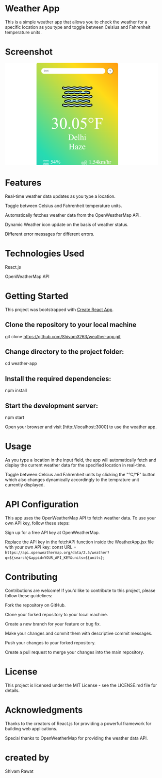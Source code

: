 # Weather App

This is a simple weather app that allows you to check the weather for a specific location as you type and toggle between Celsius and Fahrenheit temperature units.

# Screenshot
<img src='./public/Weather-screenshot.png' />

# Features

Real-time weather data updates as you type a location.

Toggle between Celsius and Fahrenheit temperature units.

Automatically fetches weather data from the OpenWeatherMap API.

Dynamic Weather icon update on the basis of weather status.

Different error messages for different errors.


# Technologies Used

React.js

OpenWeatherMap API


# Getting Started 

This project was bootstrapped with [Create React App](https://github.com/facebook/create-react-app).

## Clone the repository to your local machine
git clone https://github.com/Shivam3263/weather-app.git

## Change directory to the project folder:
cd weather-app

## Install the required dependencies:
npm install

## Start the development server:
npm start

Open your browser and visit [http://localhost:3000] to use the weather app.

# Usage

As you type a location in the input field, the app will automatically fetch and display the current weather data for the specified location in real-time.

Toggle between Celsius and Fahrenheit units by clicking the "°C/°F" button which also changes dynamically accordingly to the temprature unit currently displayed.

# API Configuration

This app uses the OpenWeatherMap API to fetch weather data. To use your own API key, follow these steps:

Sign up for a free API key at OpenWeatherMap.

Replace the API key in the fetchAPI function inside the WeatherApp.jsx file with your own API key:
const URL = `https://api.openweathermap.org/data/2.5/weather?q=${search}&appid=YOUR_API_KEY&units=${units}`;

# Contributing
Contributions are welcome! If you'd like to contribute to this project, please follow these guidelines:

Fork the repository on GitHub.

Clone your forked repository to your local machine.

Create a new branch for your feature or bug fix.

Make your changes and commit them with descriptive commit messages.

Push your changes to your forked repository.

Create a pull request to merge your changes into the main repository.

# License
This project is licensed under the MIT License - see the LICENSE.md file for details.

# Acknowledgments
Thanks to the creators of React.js for providing a powerful framework for building web applications.

Special thanks to OpenWeatherMap for providing the weather data API.

# created by
Shivam Rawat
